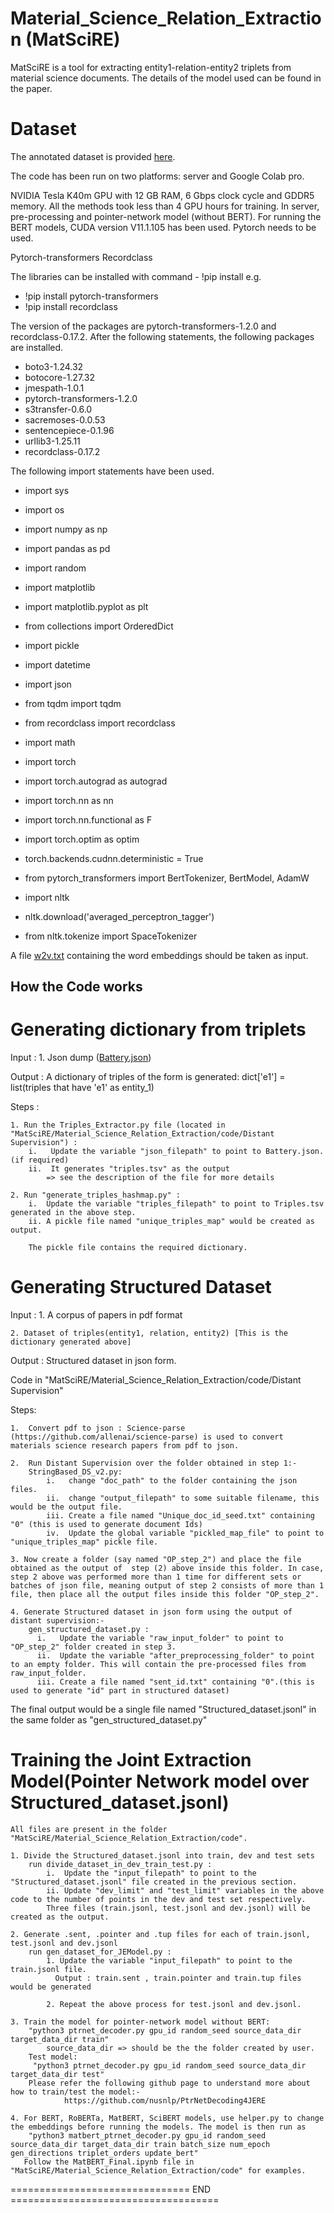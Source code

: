 # Material_Science_Relation_Extraction (MatSciRE)

MatSciRE is a tool for extracting entity1-relation-entity2 triplets from material science documents. The details of the model used can be found in the paper.

# Dataset

The annotated dataset is provided [here](https://drive.google.com/drive/folders/1Tx-jHdTmGBb2XKtC_n5fOXG5w1pRxjFN?usp=sharing).

The code has been run on two platforms: server and Google Colab pro.

NVIDIA Tesla K40m GPU with 12
GB RAM, 6 Gbps clock cycle and GDDR5 memory. All the methods took less than 4 GPU hours for training. In server, pre-processing and pointer-network model (without BERT). For running the BERT models, CUDA version V11.1.105 has been used. Pytorch needs to be used.

Pytorch-transformers
Recordclass

The libraries can be installed with command - !pip install e.g. 

- !pip install pytorch-transformers
- !pip install recordclass

The version of the packages are pytorch-transformers-1.2.0 and recordclass-0.17.2. After the following statements, the following packages are installed.

- boto3-1.24.32
- botocore-1.27.32 
- jmespath-1.0.1
- pytorch-transformers-1.2.0 
- s3transfer-0.6.0
- sacremoses-0.0.53
- sentencepiece-0.1.96
- urllib3-1.25.11
- recordclass-0.17.2

The following import statements have been used.

- import sys
- import os
- import numpy as np
- import pandas as pd
- import random
- import matplotlib
- import matplotlib.pyplot as plt

- from collections import OrderedDict
- import pickle
- import datetime
- import json
- from tqdm import tqdm
- from recordclass import recordclass
- import math
- import torch
- import torch.autograd as autograd
- import torch.nn as nn
- import torch.nn.functional as F
- import torch.optim as optim
- torch.backends.cudnn.deterministic = True
- from pytorch_transformers import BertTokenizer, BertModel, AdamW

- import nltk
- nltk.download('averaged_perceptron_tagger')
- from nltk.tokenize import SpaceTokenizer

 A file [w2v.txt](https://drive.google.com/file/d/1QapkU-uYwdFRQ8-aR80SaSiFcCCCCuEn/view?usp=sharing) containing the word embeddings should be taken as input.
    

How the Code works
---------------------------------------
Generating dictionary from triplets
========================================
Input : 
    1. Json dump ([Battery.json](https://drive.google.com/file/d/16eqDPl61SiUMEwHgshwOvar5KcNJ-oQt/view?usp=sharing)) 

Output : 
    A dictionary of triples of the form is generated:
        dict['e1'] = list(triples that have 'e1' as entity_1)

Steps : 

    1. Run the Triples_Extractor.py file (located in "MatSciRE/Material_Science_Relation_Extraction/code/Distant Supervision") : 
        i.   Update the variable "json_filepath" to point to Battery.json. (if required)
        ii.  It generates "triples.tsv" as the output
            => see the description of the file for more details
            
    2. Run "generate_triples_hashmap.py" : 
        i.  Update the variable "triples_filepath" to point to Triples.tsv generated in the above step.
        ii. A pickle file named "unique_triples_map" would be created as output.
         
        The pickle file contains the required dictionary.

Generating Structured Dataset
=========================================
Input : 
    1. A corpus of papers in pdf format
    
    2. Dataset of triples(entity1, relation, entity2) [This is the dictionary generated above]
    
Output : 
    Structured dataset in json form.

Code in "MatSciRE/Material_Science_Relation_Extraction/code/Distant Supervision"

Steps:

    1.  Convert pdf to json : Science-parse (https://github.com/allenai/science-parse) is used to convert materials science research papers from pdf to json.
    
    2.  Run Distant Supervision over the folder obtained in step 1:-
        StringBased_DS_v2.py: 
            i.   change "doc_path" to the folder containing the json files.
            ii.  change "output_filepath" to some suitable filename, this would be the output file.
            iii. Create a file named "Unique_doc_id_seed.txt" containing "0" (this is used to generate document Ids)
            iv.  Update the global variable "pickled_map_file" to point to "unique_triples_map" pickle file.
    
    3. Now create a folder (say named "OP_step_2") and place the file obtained as the output of  step (2) above inside this folder. In case, step 2 above was performed more than 1 time for different sets or batches of json file, meaning output of step 2 consists of more than 1 file, then place all the output files inside this folder "OP_step_2".
            
    4. Generate Structured dataset in json form using the output of distant supervision:-
        gen_structured_dataset.py : 
          i.   Update the variable "raw_input_folder" to point to "OP_step_2" folder created in step 3.
          ii.  Update the variable "after_preprocessing_folder" to point to an empty folder. This will contain the pre-processed files from raw_input_folder.
          iii. Create a file named "sent_id.txt" containing "0".(this is used to generate "id" part in structured dataset)
            
 The final output would be a single file named "Structured_dataset.jsonl" in the same folder as "gen_structured_dataset.py"
        

Training the Joint Extraction Model(Pointer Network model over Structured_dataset.jsonl)
=====================================================================
    All files are present in the folder "MatSciRE/Material_Science_Relation_Extraction/code".
   
    1. Divide the Structured_dataset.jsonl into train, dev and test sets
        run divide_dataset_in_dev_train_test.py :
            i.  Update the "input_filepath" to point to the "Structured_dataset.jsonl" file created in the previous section.
            ii. Update "dev_limit" and "test_limit" variables in the above code to the number of points in the dev and test set respectively.
            Three files (train.jsonl, test.jsonl and dev.jsonl) will be created as the output.
    
    2. Generate .sent, .pointer and .tup files for each of train.jsonl, test.jsonl and dev.jsonl
        run gen_dataset_for_JEModel.py : 
            1. Update the variable "input_filepath" to point to the train.jsonl file.
              Output : train.sent , train.pointer and train.tup files would be generated
            
            2. Repeat the above process for test.jsonl and dev.jsonl.
    
    3. Train the model for pointer-network model without BERT:
        "python3 ptrnet_decoder.py gpu_id random_seed source_data_dir target_data_dir train"
            source_data_dir => should be the the folder created by user.
        Test model:
         "python3 ptrnet_decoder.py gpu_id random_seed source_data_dir target_data_dir test"
        Please refer the following github page to understand more about how to train/test the model:-
                https://github.com/nusnlp/PtrNetDecoding4JERE
                
    4. For BERT, RoBERTa, MatBERT, SciBERT models, use helper.py to change the embeddings before running the models. The model is then run as 
        "python3 matbert_ptrnet_decoder.py gpu_id random_seed source_data_dir target_data_dir train batch_size num_epoch gen_directions triplet_orders update_bert"
       Follow the MatBERT_Final.ipynb file in "MatSciRE/Material_Science_Relation_Extraction/code" for examples.
    
=============================== END ====================================

